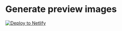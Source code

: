 # Generate preview images
[![Deploy to Netlify](https://www.netlify.com/img/deploy/button.svg)](https://app.netlify.com/start/deploy?repository=https://github.com/dennishagemeier/previewimages)

